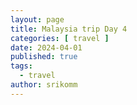 ```yaml
---
layout: page
title: Malaysia trip Day 4
categories: [ travel ]
date: 2024-04-01
published: true
tags:
  - travel
author: srikomm
---
```



